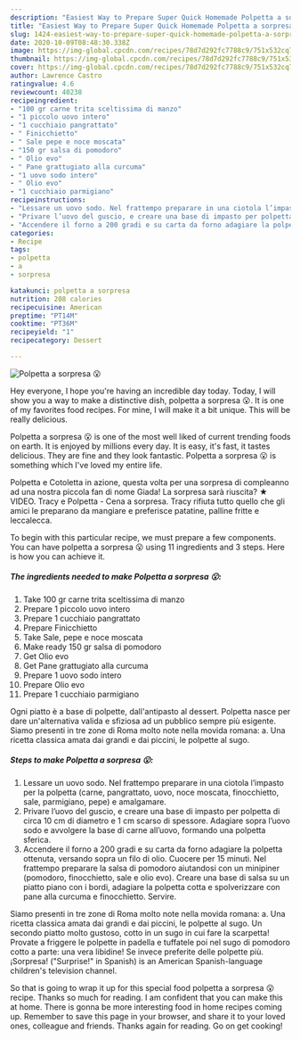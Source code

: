 ```yaml
---
description: "Easiest Way to Prepare Super Quick Homemade Polpetta a sorpresa 😮"
title: "Easiest Way to Prepare Super Quick Homemade Polpetta a sorpresa 😮"
slug: 1424-easiest-way-to-prepare-super-quick-homemade-polpetta-a-sorpresa
date: 2020-10-09T08:48:30.338Z
image: https://img-global.cpcdn.com/recipes/78d7d292fc7788c9/751x532cq70/polpetta-a-sorpresa-😮-recipe-main-photo.jpg
thumbnail: https://img-global.cpcdn.com/recipes/78d7d292fc7788c9/751x532cq70/polpetta-a-sorpresa-😮-recipe-main-photo.jpg
cover: https://img-global.cpcdn.com/recipes/78d7d292fc7788c9/751x532cq70/polpetta-a-sorpresa-😮-recipe-main-photo.jpg
author: Lawrence Castro
ratingvalue: 4.6
reviewcount: 40238
recipeingredient:
- "100 gr carne trita sceltissima di manzo"
- "1 piccolo uovo intero"
- "1 cucchiaio pangrattato"
- " Finicchietto"
- " Sale pepe e noce moscata"
- "150 gr salsa di pomodoro"
- " Olio evo"
- " Pane grattugiato alla curcuma"
- "1 uovo sodo intero"
- " Olio evo"
- "1 cucchiaio parmigiano"
recipeinstructions:
- "Lessare un uovo sodo. Nel frattempo preparare in una ciotola l’impasto per la polpetta (carne, pangrattato, uovo, noce moscata, finocchietto, sale, parmigiano, pepe) e amalgamare."
- "Privare l’uovo del guscio, e creare una base di impasto per polpetta di circa 10 cm di diametro e 1 cm scarso di spessore. Adagiare sopra l’uovo sodo e avvolgere la base di carne all’uovo, formando una polpetta sferica."
- "Accendere il forno a 200 gradi e su carta da forno adagiare la polpetta ottenuta, versando sopra un filo di olio. Cuocere per 15 minuti. Nel frattempo preparare la salsa di pomodoro aiutandosi con un minipiner (pomodoro, finocchietto, sale e olio evo). Creare una base di salsa su un piatto piano con i bordi, adagiare la polpetta cotta e spolverizzare con pane alla curcuma e finocchietto. Servire."
categories:
- Recipe
tags:
- polpetta
- a
- sorpresa

katakunci: polpetta a sorpresa 
nutrition: 208 calories
recipecuisine: American
preptime: "PT14M"
cooktime: "PT36M"
recipeyield: "1"
recipecategory: Dessert

---
```



![Polpetta a sorpresa 😮](https://img-global.cpcdn.com/recipes/78d7d292fc7788c9/751x532cq70/polpetta-a-sorpresa-😮-recipe-main-photo.jpg)

Hey everyone, I hope you're having an incredible day today. Today, I will show you a way to make a distinctive dish, polpetta a sorpresa 😮. It is one of my favorites food recipes. For mine, I will make it a bit unique. This will be really delicious.

Polpetta a sorpresa 😮 is one of the most well liked of current trending foods on earth. It is enjoyed by millions every day. It is easy, it's fast, it tastes delicious. They are fine and they look fantastic. Polpetta a sorpresa 😮 is something which I've loved my entire life.

Polpetta e Cotoletta in azione, questa volta per una sorpresa di compleanno ad una nostra piccola fan di nome Giada! La sorpresa sarà riuscita? ★ VIDEO. Tracy e Polpetta - Cena a sorpresa. Tracy rifiuta tutto quello che gli amici le preparano da mangiare e preferisce patatine, palline fritte e leccalecca.


To begin with this particular recipe, we must prepare a few components. You can have polpetta a sorpresa 😮 using 11 ingredients and 3 steps. Here is how you can achieve it.

<!--inarticleads1-->

##### The ingredients needed to make Polpetta a sorpresa 😮:

1. Take 100 gr carne trita sceltissima di manzo
1. Prepare 1 piccolo uovo intero
1. Prepare 1 cucchiaio pangrattato
1. Prepare  Finicchietto
1. Take  Sale, pepe e noce moscata
1. Make ready 150 gr salsa di pomodoro
1. Get  Olio evo
1. Get  Pane grattugiato alla curcuma
1. Prepare 1 uovo sodo intero
1. Prepare  Olio evo
1. Prepare 1 cucchiaio parmigiano


Ogni piatto è a base di polpette, dall&#39;antipasto al dessert. Polpetta nasce per dare un&#39;alternativa valida e sfiziosa ad un pubblico sempre più esigente. Siamo presenti in tre zone di Roma molto note nella movida romana: a. Una ricetta classica amata dai grandi e dai piccini, le polpette al sugo. 

<!--inarticleads2-->

##### Steps to make Polpetta a sorpresa 😮:

1. Lessare un uovo sodo. Nel frattempo preparare in una ciotola l’impasto per la polpetta (carne, pangrattato, uovo, noce moscata, finocchietto, sale, parmigiano, pepe) e amalgamare.
1. Privare l’uovo del guscio, e creare una base di impasto per polpetta di circa 10 cm di diametro e 1 cm scarso di spessore. Adagiare sopra l’uovo sodo e avvolgere la base di carne all’uovo, formando una polpetta sferica.
1. Accendere il forno a 200 gradi e su carta da forno adagiare la polpetta ottenuta, versando sopra un filo di olio. Cuocere per 15 minuti. Nel frattempo preparare la salsa di pomodoro aiutandosi con un minipiner (pomodoro, finocchietto, sale e olio evo). Creare una base di salsa su un piatto piano con i bordi, adagiare la polpetta cotta e spolverizzare con pane alla curcuma e finocchietto. Servire.


Siamo presenti in tre zone di Roma molto note nella movida romana: a. Una ricetta classica amata dai grandi e dai piccini, le polpette al sugo. Un secondo piatto molto gustoso, cotto in un sugo in cui fare la scarpetta! Provate a friggere le polpette in padella e tuffatele poi nel sugo di pomodoro cotto a parte: una vera libidine! Se invece preferite delle polpette più. ¡Sorpresa! (&#34;Surprise!&#34; in Spanish) is an American Spanish-language children&#39;s television channel. 

So that is going to wrap it up for this special food polpetta a sorpresa 😮 recipe. Thanks so much for reading. I am confident that you can make this at home. There is gonna be more interesting food in home recipes coming up. Remember to save this page in your browser, and share it to your loved ones, colleague and friends. Thanks again for reading. Go on get cooking!
